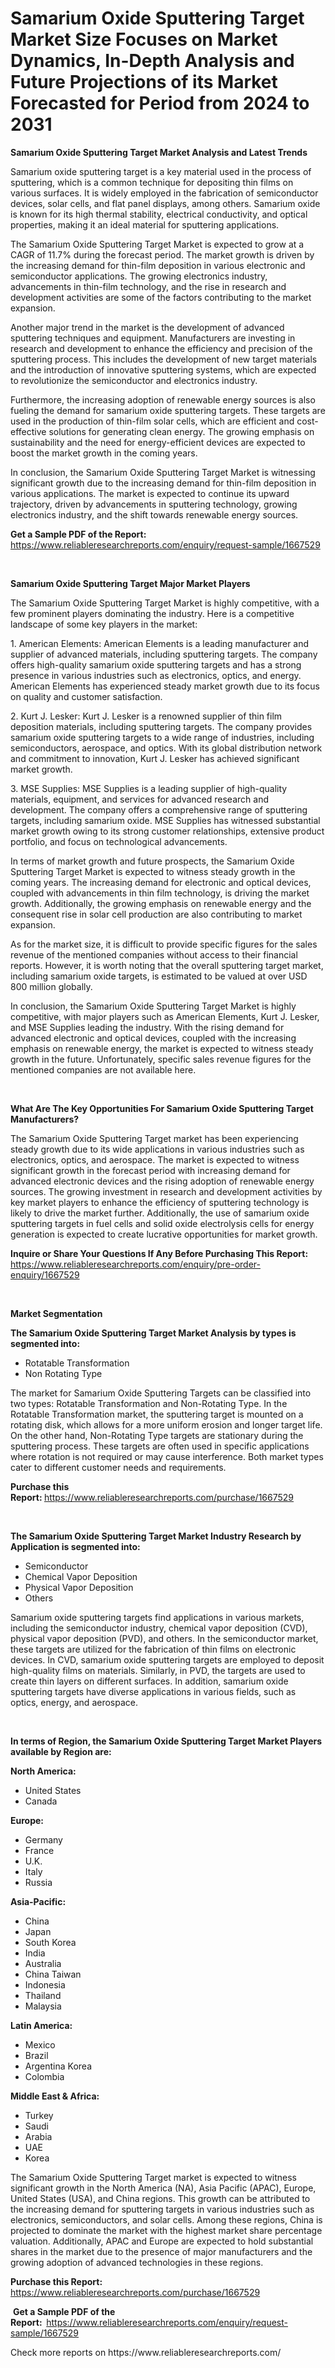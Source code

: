 <p><h1>Samarium Oxide Sputtering Target Market Size Focuses on Market Dynamics, In-Depth Analysis and Future Projections of its Market Forecasted for Period from 2024 to 2031</h1></p><p><strong>Samarium Oxide Sputtering Target Market Analysis and Latest Trends</strong></p>
<p><p>Samarium oxide sputtering target is a key material used in the process of sputtering, which is a common technique for depositing thin films on various surfaces. It is widely employed in the fabrication of semiconductor devices, solar cells, and flat panel displays, among others. Samarium oxide is known for its high thermal stability, electrical conductivity, and optical properties, making it an ideal material for sputtering applications.</p><p>The Samarium Oxide Sputtering Target Market is expected to grow at a CAGR of 11.7% during the forecast period. The market growth is driven by the increasing demand for thin-film deposition in various electronic and semiconductor applications. The growing electronics industry, advancements in thin-film technology, and the rise in research and development activities are some of the factors contributing to the market expansion.</p><p>Another major trend in the market is the development of advanced sputtering techniques and equipment. Manufacturers are investing in research and development to enhance the efficiency and precision of the sputtering process. This includes the development of new target materials and the introduction of innovative sputtering systems, which are expected to revolutionize the semiconductor and electronics industry.</p><p>Furthermore, the increasing adoption of renewable energy sources is also fueling the demand for samarium oxide sputtering targets. These targets are used in the production of thin-film solar cells, which are efficient and cost-effective solutions for generating clean energy. The growing emphasis on sustainability and the need for energy-efficient devices are expected to boost the market growth in the coming years.</p><p>In conclusion, the Samarium Oxide Sputtering Target Market is witnessing significant growth due to the increasing demand for thin-film deposition in various applications. The market is expected to continue its upward trajectory, driven by advancements in sputtering technology, growing electronics industry, and the shift towards renewable energy sources.</p></p>
<p><strong>Get a Sample PDF of the Report:&nbsp;</strong> <a href="https://www.reliableresearchreports.com/enquiry/request-sample/1667529">https://www.reliableresearchreports.com/enquiry/request-sample/1667529</a></p>
<p>&nbsp;</p>
<p><strong>Samarium Oxide Sputtering Target Major Market Players</strong></p>
<p><p>The Samarium Oxide Sputtering Target Market is highly competitive, with a few prominent players dominating the industry. Here is a competitive landscape of some key players in the market:</p><p>1. American Elements: American Elements is a leading manufacturer and supplier of advanced materials, including sputtering targets. The company offers high-quality samarium oxide sputtering targets and has a strong presence in various industries such as electronics, optics, and energy. American Elements has experienced steady market growth due to its focus on quality and customer satisfaction.</p><p>2. Kurt J. Lesker: Kurt J. Lesker is a renowned supplier of thin film deposition materials, including sputtering targets. The company provides samarium oxide sputtering targets to a wide range of industries, including semiconductors, aerospace, and optics. With its global distribution network and commitment to innovation, Kurt J. Lesker has achieved significant market growth.</p><p>3. MSE Supplies: MSE Supplies is a leading supplier of high-quality materials, equipment, and services for advanced research and development. The company offers a comprehensive range of sputtering targets, including samarium oxide. MSE Supplies has witnessed substantial market growth owing to its strong customer relationships, extensive product portfolio, and focus on technological advancements.</p><p>In terms of market growth and future prospects, the Samarium Oxide Sputtering Target Market is expected to witness steady growth in the coming years. The increasing demand for electronic and optical devices, coupled with advancements in thin film technology, is driving the market growth. Additionally, the growing emphasis on renewable energy and the consequent rise in solar cell production are also contributing to market expansion.</p><p>As for the market size, it is difficult to provide specific figures for the sales revenue of the mentioned companies without access to their financial reports. However, it is worth noting that the overall sputtering target market, including samarium oxide targets, is estimated to be valued at over USD 800 million globally.</p><p>In conclusion, the Samarium Oxide Sputtering Target Market is highly competitive, with major players such as American Elements, Kurt J. Lesker, and MSE Supplies leading the industry. With the rising demand for advanced electronic and optical devices, coupled with the increasing emphasis on renewable energy, the market is expected to witness steady growth in the future. Unfortunately, specific sales revenue figures for the mentioned companies are not available here.</p></p>
<p>&nbsp;</p>
<p><strong>What Are The Key Opportunities For Samarium Oxide Sputtering Target Manufacturers?</strong></p>
<p><p>The Samarium Oxide Sputtering Target market has been experiencing steady growth due to its wide applications in various industries such as electronics, optics, and aerospace. The market is expected to witness significant growth in the forecast period with increasing demand for advanced electronic devices and the rising adoption of renewable energy sources. The growing investment in research and development activities by key market players to enhance the efficiency of sputtering technology is likely to drive the market further. Additionally, the use of samarium oxide sputtering targets in fuel cells and solid oxide electrolysis cells for energy generation is expected to create lucrative opportunities for market growth.</p></p>
<p><strong>Inquire or Share Your Questions If Any Before Purchasing This Report:</strong> <a href="https://www.reliableresearchreports.com/enquiry/pre-order-enquiry/1667529">https://www.reliableresearchreports.com/enquiry/pre-order-enquiry/1667529</a></p>
<p>&nbsp;</p>
<p><strong>Market Segmentation</strong></p>
<p><strong>The Samarium Oxide Sputtering Target Market Analysis by types is segmented into:</strong></p>
<p><ul><li>Rotatable Transformation</li><li>Non Rotating Type</li></ul></p>
<p><p>The market for Samarium Oxide Sputtering Targets can be classified into two types: Rotatable Transformation and Non-Rotating Type. In the Rotatable Transformation market, the sputtering target is mounted on a rotating disk, which allows for a more uniform erosion and longer target life. On the other hand, Non-Rotating Type targets are stationary during the sputtering process. These targets are often used in specific applications where rotation is not required or may cause interference. Both market types cater to different customer needs and requirements.</p></p>
<p><strong>Purchase this Report:&nbsp;</strong><a href="https://www.reliableresearchreports.com/purchase/1667529">https://www.reliableresearchreports.com/purchase/1667529</a></p>
<p>&nbsp;</p>
<p><strong>The Samarium Oxide Sputtering Target Market Industry Research by Application is segmented into:</strong></p>
<p><ul><li>Semiconductor</li><li>Chemical Vapor Deposition</li><li>Physical Vapor Deposition</li><li>Others</li></ul></p>
<p><p>Samarium oxide sputtering targets find applications in various markets, including the semiconductor industry, chemical vapor deposition (CVD), physical vapor deposition (PVD), and others. In the semiconductor market, these targets are utilized for the fabrication of thin films on electronic devices. In CVD, samarium oxide sputtering targets are employed to deposit high-quality films on materials. Similarly, in PVD, the targets are used to create thin layers on different surfaces. In addition, samarium oxide sputtering targets have diverse applications in various fields, such as optics, energy, and aerospace.</p></p>
<p>&nbsp;</p>
<p><strong>In terms of Region, the Samarium Oxide Sputtering Target Market Players available by Region are:</strong></p>
<p>
    <p> <strong> North America: </strong>
        <ul>
            <li>United States</li>
            <li>Canada</li>
        </ul>
        </p> 
    <p> <strong> Europe: </strong>
        <ul>
            <li>Germany</li>
            <li>France</li>
            <li>U.K.</li>
            <li>Italy</li>
            <li>Russia</li>
        </ul>
        </p> 
    <p> <strong> Asia-Pacific: </strong>
        <ul>
            <li>China</li>
            <li>Japan</li>
            <li>South Korea</li>
            <li>India</li>
            <li>Australia</li>
            <li>China Taiwan</li>
            <li>Indonesia</li>
            <li>Thailand</li>
            <li>Malaysia</li>
        </ul>
        </p> 
    <p> <strong> Latin America: </strong>
        <ul>
            <li>Mexico</li>
            <li>Brazil</li>
            <li>Argentina Korea</li>
            <li>Colombia</li>
        </ul>
        </p> 
    <p> <strong> Middle East & Africa: </strong>
        <ul>
            <li>Turkey</li>
            <li>Saudi</li>
            <li>Arabia</li>
            <li>UAE</li>
            <li>Korea</li>
        </ul>
    </p>
    </p>
<p><p>The Samarium Oxide Sputtering Target market is expected to witness significant growth in the North America (NA), Asia Pacific (APAC), Europe, United States (USA), and China regions. This growth can be attributed to the increasing demand for sputtering targets in various industries such as electronics, semiconductors, and solar cells. Among these regions, China is projected to dominate the market with the highest market share percentage valuation. Additionally, APAC and Europe are expected to hold substantial shares in the market due to the presence of major manufacturers and the growing adoption of advanced technologies in these regions.</p></p>
<p><strong>Purchase this Report: </strong><a href="https://www.reliableresearchreports.com/purchase/1667529">https://www.reliableresearchreports.com/purchase/1667529</a></p>
<p>&nbsp;<strong>Get a Sample PDF of the Report:&nbsp;&nbsp;</strong><a href="https://www.reliableresearchreports.com/enquiry/request-sample/1667529">https://www.reliableresearchreports.com/enquiry/request-sample/1667529</a></p>
<p><strong></strong></p>
<p>Check more reports on https://www.reliableresearchreports.com/</p>